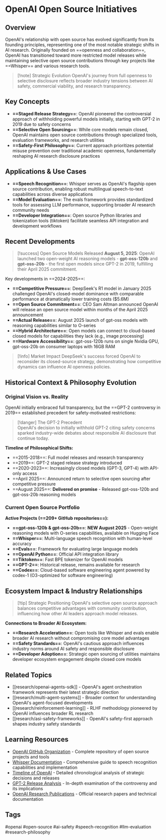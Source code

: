 # OpenAI Open Source Initiatives

## Overview
OpenAI's relationship with open source has evolved significantly from its founding principles, representing one of the most notable strategic shifts in AI research. Originally founded on ==openness and collaboration==, OpenAI has transitioned toward more restricted model releases while maintaining selective open source contributions through key projects like ==Whisper== and various research tools.

> [!note] Strategic Evolution
> OpenAI's journey from full openness to selective disclosure reflects broader industry tensions between AI safety, commercial viability, and research transparency.

## Key Concepts
- **==Staged Release Strategy==**: OpenAI pioneered the controversial approach of withholding powerful models initially, starting with GPT-2 in 2019 due to safety concerns
- **==Selective Open Sourcing==**: While core models remain closed, OpenAI maintains open source contributions through specialized tools, evaluation frameworks, and research utilities
- **==Safety-First Philosophy==**: Current approach prioritizes potential misuse prevention over traditional academic openness, fundamentally reshaping AI research disclosure practices

## Applications & Use Cases
- **==Speech Recognition==**: Whisper serves as OpenAI's flagship open source contribution, enabling robust multilingual speech-to-text capabilities across diverse applications
- **==Model Evaluation==**: The evals framework provides standardized tools for assessing LLM performance, supporting broader AI research community needs  
- **==Developer Integration==**: Open source Python libraries and tokenization tools (tiktoken) facilitate seamless API integration and development workflows

## Recent Developments

> [!success] Open Source Models Released
> **August 5, 2025**: OpenAI launched two open-weight AI reasoning models - **gpt-oss-120b** and **gpt-oss-20b** - the first open models since GPT-2 in 2019, fulfilling their April 2025 commitment.

Key developments in ==2024-2025==:
- **==Competitive Pressure==**: DeepSeek's R1 model in January 2025 challenged OpenAI's closed-model dominance with comparable performance at dramatically lower training costs ($5.6M)
- **==Open Source Commitment==**: CEO Sam Altman announced OpenAI will release an open source model within months of the April 2025 announcement
- **==Actual Release==**: August 2025 launch of gpt-oss models with reasoning capabilities similar to O-series
- **==Hybrid Architecture==**: Open models can connect to cloud-based closed models for capabilities they lack (e.g., image processing)
- **==Hardware Accessibility==**: gpt-oss-120b runs on single Nvidia GPU, gpt-oss-20b on consumer laptops with 16GB RAM

> [!info] Market Impact
> DeepSeek's success forced OpenAI to reconsider its closed-source strategy, demonstrating how competitive dynamics can influence AI openness policies.

## Historical Context & Philosophy Evolution

### Original Vision vs. Reality
OpenAI initially embraced full transparency, but the ==GPT-2 controversy in 2019== established precedent for safety-motivated restrictions:

> [!danger] The GPT-2 Precedent  
> OpenAI's decision to initially withhold GPT-2 citing safety concerns sparked industry-wide debates about responsible AI disclosure that continue today.

**Timeline of Philosophical Shifts:**
- ==2015-2018==: Full model releases and research transparency
- ==2019==: GPT-2 staged release strategy introduced
- ==2020-2023==: Increasingly closed models (GPT-3, GPT-4) with API-only access
- ==April 2025==: Announced return to selective open sourcing after competitive pressure
- ==August 2025==: **Delivered on promise** - Released gpt-oss-120b and gpt-oss-20b reasoning models

### Current Open Source Portfolio

**Active Projects (==209+ GitHub repositories==):**
- **==gpt-oss-120b & gpt-oss-20b==**: **NEW August 2025** - Open-weight reasoning models with O-series capabilities, available on Hugging Face
- **==Whisper==**: Multi-language speech recognition with human-level accuracy
- **==Evals==**: Framework for evaluating large language models
- **==OpenAI Python==**: Official API integration library  
- **==Tiktoken==**: Fast BPE tokenizer for OpenAI models
- **==GPT-2==**: Historical release, remains available for research
- **==Codex==**: Cloud-based software engineering agent powered by codex-1 (O3-optimized for software engineering)

## Ecosystem Impact & Industry Relationships

> [!tip] Strategic Positioning
> OpenAI's selective open source approach balances competitive advantages with community contribution, influencing how other AI leaders approach model releases.

**Connections to Broader AI Ecosystem:**
- **==Research Acceleration==**: Open tools like Whisper and evals enable broader AI research without compromising core model advantages
- **==Safety Standards==**: OpenAI's cautious approach influences industry norms around AI safety and responsible disclosure
- **==Developer Adoption==**: Strategic open sourcing of utilities maintains developer ecosystem engagement despite closed core models

## Related Topics
- [[research/openai-agents-sdk]] - OpenAI's agent orchestration framework represents their latest strategic direction
- [[research/multi-agent-systems]] - Broader context for understanding OpenAI's agent-focused developments
- [[research/reinforcement-learning]] - RLHF methodology pioneered by OpenAI influences broader RL research
- [[research/asi-safety-frameworks]] - OpenAI's safety-first approach shapes industry safety standards

## Learning Resources
- [OpenAI GitHub Organization](https://github.com/openai) - Complete repository of open source projects and tools
- [Whisper Documentation](https://github.com/openai/whisper) - Comprehensive guide to speech recognition capabilities and implementation
- [Timeline of OpenAI](https://timelines.issarice.com/wiki/Timeline_of_OpenAI) - Detailed chronological analysis of strategic decisions and releases
- [GPT-2 Release Analysis](https://medium.com/data-science/openais-gpt-2-the-model-the-hype-and-the-controversy-1109f4bfd5e8) - In-depth examination of the controversy and its implications
- [OpenAI Research Publications](https://openai.com/research/) - Official research papers and technical documentation

## Tags
#openai #open-source #ai-safety #speech-recognition #llm-evaluation #research-philosophy